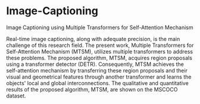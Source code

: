 # Image-Captioning
Image Captioning using Multiple Transformers for Self-Attention Mechanism


Real-time image captioning, along with adequate precision, is the main challenge of this research field. The present work, Multiple Transformers for Self-Attention Mechanism (MTSM), utilizes multiple transformers to address these problems. The proposed algorithm, MTSM, acquires region proposals using a transformer detector (DETR). Consequently, MTSM achieves the self-attention mechanism by transferring these region proposals and their visual and geometrical features through another transformer and learns the objects' local and global interconnections. The qualitative and quantitative results of the proposed algorithm, MTSM, are shown on the MSCOCO dataset.
